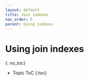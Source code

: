 ```yaml
---
layout: default
title: Join indexes
nav_order: 5
parent: Using indexes
---
```


# Using join indexes
{: no_toc}

* Topic ToC
{:toc}
